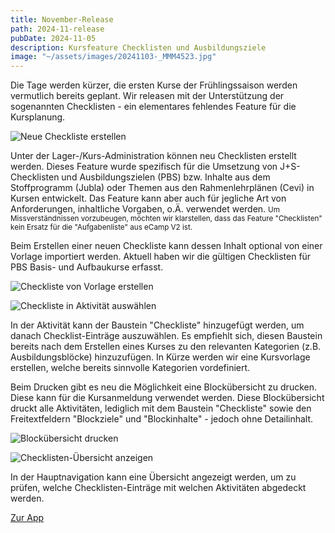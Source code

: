 ```yaml
---
title: November-Release
path: 2024-11-release
pubDate: 2024-11-05
description: Kursfeature Checklisten und Ausbildungsziele
image: "~/assets/images/20241103-_MMM4523.jpg"
---
```


Die Tage werden kürzer, die ersten Kurse der Frühlingssaison werden vermutlich bereits geplant. Wir releasen mit der Unterstützung der sogenannten Checklisten - ein elementares fehlendes Feature für die Kursplanung.

<div class="simple-columns">

![Neue Checkliste erstellen](~/assets/images/2024-11/checklist-create-de.webp)

<div>

Unter der Lager-/Kurs-Administration können neu Checklisten erstellt werden. Dieses Feature wurde spezifisch für die Umsetzung von J+S-Checklisten und Ausbildungszielen (PBS) bzw. Inhalte aus dem Stoffprogramm (Jubla) oder Themen aus den Rahmenlehrplänen (Cevi) in Kursen entwickelt. Das Feature kann aber auch für jegliche Art von Anforderungen, inhaltliche Vorgaben, o.Ä. verwendet werden.
<small>
Um Missverständnissen vorzubeugen, möchten wir klarstellen, dass das Feature "Checklisten" kein Ersatz für die "Aufgabenliste" aus eCamp V2 ist.
</small>

</div>
</div>
<div class="simple-columns">
<div>

Beim Erstellen einer neuen Checkliste kann dessen Inhalt optional von einer Vorlage importiert werden. Aktuell haben wir die gültigen Checklisten für PBS Basis- und Aufbaukurse erfasst.

</div>

![Checkliste von Vorlage erstellen](~/assets/images/2024-11/checklist-template-de.webp)

</div>
<div class="simple-columns">

![Checkliste in Aktivität auswählen](~/assets/images/2024-11/checklist-activity-de.webp)

<div>

In der Aktivität kann der Baustein "Checkliste" hinzugefügt werden, um danach Checklist-Einträge auszuwählen. Es empfiehlt sich, diesen Baustein bereits nach dem Erstellen eines Kurses zu den relevanten Kategorien (z.B. Ausbildungsblöcke) hinzuzufügen. In Kürze werden wir eine Kursvorlage erstellen, welche bereits sinnvolle Kategorien vordefiniert.

</div>
</div>

<div class="simple-columns">
<div>

Beim Drucken gibt es neu die Möglichkeit eine Blockübersicht zu drucken. Diese kann für die Kursanmeldung verwendet werden. Diese Blockübersicht druckt alle Aktivitäten, lediglich mit dem Baustein "Checkliste" sowie den Freitextfeldern "Blockziele" und "Blockinhalte" - jedoch ohne Detailinhalt.

</div>

![Blockübersicht drucken](~/assets/images/2024-11/checklist-print-de.webp)

</div>

<div class="simple-columns">

![Checklisten-Übersicht anzeigen](~/assets/images/2024-11/checklist-overview-de.webp)

<div>

In der Hauptnavigation kann eine Übersicht angezeigt werden, um zu prüfen, welche Checklisten-Einträge mit welchen Aktivitäten abgedeckt werden.

</div>
</div>

<a class="btn secondary mr-4 mb-4" href="https://app.ecamp3.ch" target="_blank">Zur App</a>
